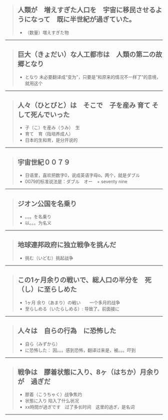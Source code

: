 > ## 人類が　増えすぎた人口を　宇宙に移民させるようになって　既に半世紀が過ぎていた。
> * （数量）増えすぎた物
----------

> ## 巨大（きょだい）な人工都市は　人類の第二の故郷となり
> * となり 未必要翻译成“变为”，只要是“和原来的情况不一样了”的意境，就用这个
----------

> ## 人々（ひとびと）は　そこで　子を産み 育て そして死んでいった
> * 子（こ）を産み（うみ）　生
> * 育て　育（指培养成人）
> * 日本的生和育，是分开说的
----------

> ## 宇宙世紀００７９
> * 日语里，喜欢把数字0，说成英语字母o。两个，就是ダブル
> * 0079的标准说法是：ダブル　オー　+ seventy nine
----------

> ## ジオン公国を名乗り
> * 。。。を名乗り
> * 以。。。为名义
----------

> ## 地球連邦政府に独立戦争を挑んだ
> * 挑む（いどむ）挑起战争
----------

> ## この1ヶ月余りの戦いで、総人口の半分を　死（し）に至らしめた
> * 1ヶ月 余り（あまり）の戦い　　一个多月的战争
> * 至らしめる（いたらしめる）: 导致了。前面接に
----------

> ## 人々は　自らの行為　に恐怖した
> * 自ら（みずから）
> * に恐怖した： 因。。。感到恐怖，翻译过来是，被。。。吓到
----------

> ## 戦争は　膠着状態に入り、8ヶ（はちか）月余りが　過ぎだ
> * 膠着（こうちゃく）战争焦灼
> * 状態に入り 陷入了什么状况
> * xx時間が過ぎです　过了多长时间　这里的過ぎ，是名词
----------